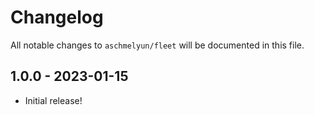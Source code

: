 # Changelog

All notable changes to `aschmelyun/fleet` will be documented in this file.

## 1.0.0 - 2023-01-15

- Initial release!
